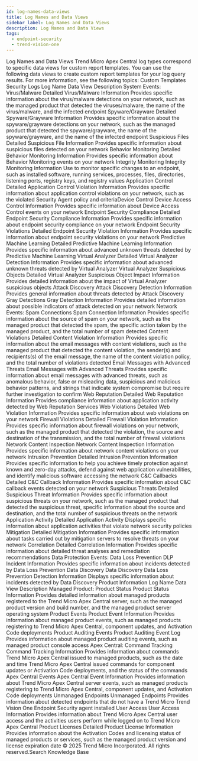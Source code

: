 ```yaml
---
id: log-names-data-views
title: Log Names and Data Views
sidebar_label: Log Names and Data Views
description: Log Names and Data Views
tags:
  - endpoint-security
  - trend-vision-one
---
```


 Log Names and Data Views Trend Micro Apex Central log types correspond to specific data views for custom report templates. You can use the following data views to create custom report templates for your log query results. For more information, see the following topics: Custom Templates Security Logs Log Name Data View Description System Events: Virus/Malware Detailed Virus/Malware Information Provides specific information about the virus/malware detections on your network, such as the managed product that detected the viruses/malware, the name of the virus/malware, and the infected endpoint Spyware/Grayware Detailed Spyware/Grayware Information Provides specific information about the spyware/grayware detections on your network, such as the managed product that detected the spyware/grayware, the name of the spyware/grayware, and the name of the infected endpoint Suspicious Files Detailed Suspicious File Information Provides specific information about suspicious files detected on your network Behavior Monitoring Detailed Behavior Monitoring Information Provides specific information about Behavior Monitoring events on your network Integrity Monitoring Integrity Monitoring Information Use to monitor specific changes to an endpoint, such as installed software, running services, processes, files, directories, listening ports, registry keys, and registry values Application Control Detailed Application Control Violation Information Provides specific information about application control violations on your network, such as the violated Security Agent policy and criteria​ Device Control Device Access Control Information Provides specific information about Device Access Control events on your network Endpoint Security Compliance Detailed Endpoint Security Compliance Information Provides specific information about endpoint security compliance on your network Endpoint Security Violations Detailed Endpoint Security Violation Information Provides specific information about endpoint security violations on your network Predictive Machine Learning Detailed Predictive Machine Learning Information Provides specific information about advanced unknown threats detected by Predictive Machine Learning Virtual Analyzer Detailed Virtual Analyzer Detection Information Provides specific information about advanced unknown threats detected by Virtual Analyzer Virtual Analyzer Suspicious Objects Detailed Virtual Analyzer Suspicious Object Impact Information Provides detailed information about the impact of Virtual Analyzer suspicious objects Attack Discovery Attack Discovery Detection Information Provides general information about threats detected by Attack Discovery Gray Detections Gray Detection Information Provides detailed information about possible indicators of attack detected on your network Network Events: Spam Connections Spam Connection Information Provides specific information about the source of spam on your network, such as the managed product that detected the spam, the specific action taken by the managed product, and the total number of spam detected Content Violations Detailed Content Violation Information Provides specific information about the email messages with content violations, such as the managed product that detected the content violation, the sender(s) and recipients(s) of the email message, the name of the content violation policy, and the total number of violations detected Email Messages with Advanced Threats Email Messages with Advanced Threats Provides specific information about email messages with advanced threats, such as anomalous behavior, false or misleading data, suspicious and malicious behavior patterns, and strings that indicate system compromise but require further investigation to confirm Web Reputation Detailed Web Reputation Information Provides compliance information about application activity detected by Web Reputation Services Web Violations Detailed Web Violation Information Provides specific information about web violations on your network Firewall Violations Detailed Firewall Violation Information Provides specific information about firewall violations on your network, such as the managed product that detected the violation, the source and destination of the transmission, and the total number of firewall violations Network Content Inspection Network Content Inspection Information Provides specific information about network content violations on your network Intrusion Prevention Detailed Intrusion Prevention Information Provides specific information to help you achieve timely protection against known and zero-day attacks, defend against web application vulnerabilities, and identify malicious software accessing the network C&C Callbacks Detailed C&C Callback Information Provides specific information about C&C callback events detected on your network Suspicious Threats Detailed Suspicious Threat Information Provides specific information about suspicious threats on your network, such as the managed product that detected the suspicious threat, specific information about the source and destination, and the total number of suspicious threats on the network Application Activity Detailed Application Activity Displays specific information about application activities that violate network security policies Mitigation Detailed Mitigation Information Provides specific information about tasks carried out by mitigation servers to resolve threats on your network Correlation Detailed Correlation Information Provides specific information about detailed threat analyses and remediation recommendations Data Protection Events: Data Loss Prevention DLP Incident Information Provides specific information about incidents detected by Data Loss Prevention Data Discovery Data Discovery Data Loss Prevention Detection Information Displays specific information about incidents detected by Data Discovery Product Information Log Name Data View Description Managed Product: Product Status Product Status Information Provides detailed information about managed products registered to the Trend Micro Apex Central server, such as the managed product version and build number, and the managed product server operating system Product Events Product Event Information Provides information about managed product events, such as managed products registering to Trend Micro Apex Central, component updates, and Activation Code deployments Product Auditing Events Product Auditing Event Log Provides information about managed product auditing events, such as managed product console access Apex Central: Command Tracking Command Tracking Information Provides information about commands Trend Micro Apex Central issued to managed products, such as the date and time Trend Micro Apex Central issued commands for component updates or Activation Code deployments, and the status of the commands Apex Central Events Apex Central Event Information Provides information about Trend Micro Apex Central server events, such as managed products registering to Trend Micro Apex Central, component updates, and Activation Code deployments Unmanaged Endpoints Unmanaged Endpoints Provides information about detected endpoints that do not have a Trend Micro Trend Vision One Endpoint Security agent installed User Access User Access Information Provides information about Trend Micro Apex Central user access and the activities users perform while logged on to Trend Micro Apex Central Product Licenses Detailed Product License Information Provides information about the Activation Codes and licensing status of managed products or services, such as the managed product version and license expiration date © 2025 Trend Micro Incorporated. All rights reserved.Search Knowledge Base
